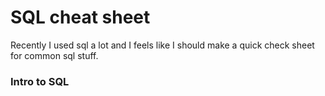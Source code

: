# SQL cheat sheet
Recently I used sql a lot and I feels like I should make a quick check sheet for common sql stuff.

### Intro to SQL
